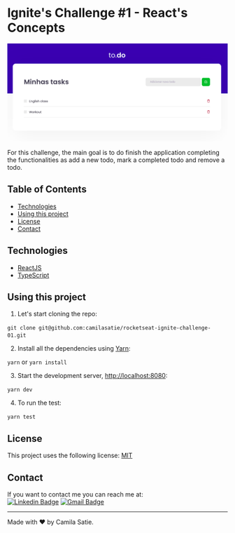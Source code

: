 # Ignite's Challenge #1 - React's Concepts
<img src="https://github.com/camilasatie/rocketseat-ignite-challenge-01/blob/main/.github/todo.png" alt="Project image" />

For this challenge, the main goal is to do finish the application completing the functionalities as add a new todo, mark a completed todo and remove a todo.

## Table of Contents
* [Technologies](#technologies)
* [Using this project](#using-this-project)
* [License](#license)
* [Contact](#contact)

## Technologies
-  [ReactJS](https://reactjs.org/)
-  [TypeScript](https://www.typescriptlang.org/)
## Using this project
1. Let's start cloning the repo:

`git clone git@github.com:camilasatie/rocketseat-ignite-challenge-01.git`

2. Install all the dependencies using [Yarn](https://yarnpkg.com/):

`yarn` or `yarn install`

3. Start the development server, [http://localhost:8080](http://localhost:8080 ):

`yarn dev`

4. To run the test:

`yarn test`

## License
This project uses the following license: [MIT](https://choosealicense.com/licenses/mit/)

## Contact 
If you want to contact me you can reach me at:  
[![Linkedin Badge](https://img.shields.io/badge/-camilanagano-blue?style=flat-square&logo=Linkedin&logoColor=white&link=https://www.linkedin.com/in/camilanagano/)](https://www.linkedin.com/in/camilanagano/) 
[![Gmail Badge](https://img.shields.io/badge/-camilasatie.dev@gmail.com-c14438?style=flat-square&logo=Gmail&logoColor=white&link=mailto:camilasatie.dev@gmail.com)](mailto:tgmarinho@gmail.com)

---
Made with ❤️ by Camila Satie.
